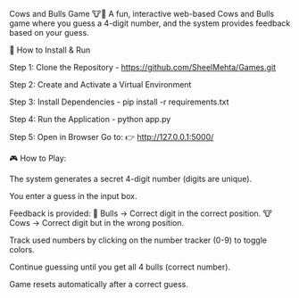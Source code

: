 Cows and Bulls Game 🐮🐂
A fun, interactive web-based Cows and Bulls game where you guess a 4-digit number, and the system provides feedback based on your guess.


🚀 How to Install & Run

Step 1: Clone the Repository - https://github.com/SheelMehta/Games.git

Step 2: Create and Activate a Virtual Environment

Step 3: Install Dependencies - pip install -r requirements.txt

Step 4: Run the Application - python app.py

Step 5: Open in Browser
Go to:
👉 http://127.0.0.1:5000/

🎮 How to Play:

The system generates a secret 4-digit number (digits are unique).

You enter a guess in the input box.

Feedback is provided:
🐂 Bulls → Correct digit in the correct position.
🐮 Cows → Correct digit but in the wrong position.

Track used numbers by clicking on the number tracker (0-9) to toggle colors.

Continue guessing until you get all 4 bulls (correct number).

Game resets automatically after a correct guess.
